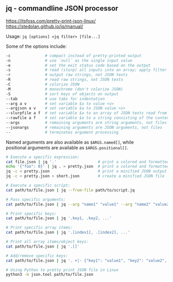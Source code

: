 ## jq - commandline JSON processor

https://itsfoss.com/pretty-print-json-linux/  
https://stedolan.github.io/jq/manual/  

Usage: `jq [options] <jq filter> [file...]`  

Some of the options include:  
```bash
-c               # compact instead of pretty-printed output
-n               # use `null` as the single input value
-e               # set the exit status code based on the output
-s               # read (slurp) all inputs into an array; apply filter to it
-r               # output raw strings, not JSON texts
-R               # read raw strings, not JSON texts
-C               # colorize JSON
-M               # monochrome (don't colorize JSON)
-S               # sort keys of objects on output
--tab            # use tabs for indentation
--arg a v        # set variable $a to value <v>
--argjson a v    # set variable $a to JSON value <v>
--slurpfile a f  # set variable $a to an array of JSON texts read from <f>
--rawfile a f    # set variable $a to a string consisting of the contents of <f>
--args           # remaining arguments are string arguments, not files
--jsonargs       # remaining arguments are JSON arguments, not files
--               # terminates argument processing
```
Named arguments are also available as `$ARGS.named[]`, while  
positional arguments are available as `$ARGS.positional[]`.  

```bash
# Execute a specific expression:
cat file.json | jq '.'                  # print a colored and formatted JSON
echo '{"foo": 0}' | jq . > pretty.json  # print a colored and formatted JSON and write to file
jq -c < pretty.json                     # print a minified JSON output
jq -c < pretty.json > short.json        # create a minified JSON file

# Execute a specific script:
cat path/to/file.json | jq --from-file path/to/script.jq

# Pass specific arguments:
cat path/to/file.json | jq --arg "name1" "value1" --arg "name2" "value2" ... '. + $ARGS.named'

# Print specific keys:
cat path/to/file.json | jq '.key1, .key2, ...'

# Print specific array items:
cat path/to/file.json | jq '.[index1], .[index2], ...'

# Print all array items/object keys:
cat path/to/file.json | jq '.[]'

# Add/remove specific keys:
cat path/to/file.json | jq '. +|- {"key1": "value1", "key2": "value2", ...}'

# Using Python to pretty print JSON file in Linux
python3 -m json.tool path/to/file.json
```

